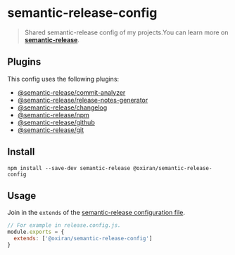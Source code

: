 # semantic-release-config

> Shared semantic-release config of my projects.You can learn more on [**semantic-release**](https://github.com/semantic-release/semantic-release).

## Plugins
This config uses the following plugins:
+ [@semantic-release/commit-analyzer](https://github.com/semantic-release/commit-analyzer)
+ [@semantic-release/release-notes-generator](https://github.com/semantic-release/release-notes-generator)
+ [@semantic-release/changelog](https://github.com/semantic-release/changelog)
+ [@semantic-release/npm](https://github.com/semantic-release/npm)
+ [@semantic-release/github](https://github.com/semantic-release/github)
+ [@semantic-release/git](https://github.com/semantic-release/git)

## Install
```shell
npm install --save-dev semantic-release @oxiran/semantic-release-config
```

## Usage
Join in the `extends` of the [semantic-release configuration file](https://github.com/semantic-release/semantic-release/blob/master/docs/usage/configuration.md#configuration).

```javascript
// For example in release.config.js.
module.exports = {
  extends: ['@oxiran/semantic-release-config']
}
```
